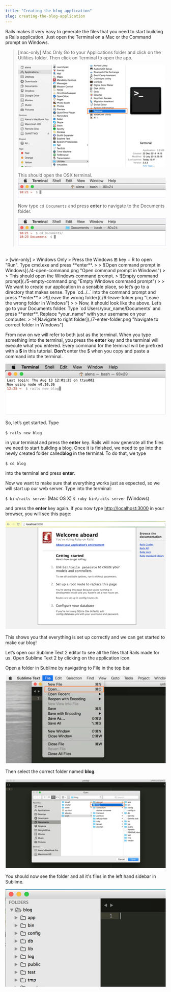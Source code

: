 ```yaml
---
title: "Creating the blog application"
slug: creating-the-blog-application
---
```


Rails makes it very easy to generate the files that you need to start building a Rails application. Just open the Terminal on a Mac or the Command prompt on Windows.

> [mac-only]
> Mac Only
> Go to your Applications folder and click on the Utilities folder. Then click on Terminal to open the app.
>
> ![Open terminal in Mac OSX](./1-open-terminal.png "Open terminal in Mac OSX")
>
> This should open the OSX terminal.
> ![Empty OSX terminal](./2-empty-terminal.png "Empty terminal in Mac OSX")
>
> Now type ​`cd Documents` ​and press ​**enter** to navigate to the Documents folder.
>
>![Navigate to right folder](./3-enter-folder.png "Navigate to correct folder in Mac OSX")
<br/>
> [win-only]
> Windows Only
> Press the Windows ⊞​ ​key + R to open "Run". Type cmd.exe and press **enter**.
>
> ![Open command prompt in Windows](./4-open-command.png "Open command prompt in Windows")
>
> This should open the Windows command prompt.
> ![Empty command prompt](./5-empty-command.png "Empty Windows command prompt")
>
> We want to create our application in a sensible place, so let’s go to a directory that makes sense. Type ​`cd../..​` into the command prompt and press **enter**.​
>
>![Leave the wrong folder](./6-leave-folder.png "Leave the wrong folder in Windows")
>
> Now, it should look like the above. Let’s go to your D​ocuments​ folder. Type ​`cd Users/your_name/Documents​` and press **enter**. ​Replace *your_name*​ with your username on your computer.
>
>![Navigate to right folder](./7-enter-folder.png "Navigate to correct folder in Windows")

From now on we will refer to both just as the ​terminal​. When you type something into the terminal, you press the **enter** ​key and the terminal will execute what you entered. Every command for the terminal will be prefixed with a​ **$** ​in this tutorial. **D​on’t** e​nter the $ when you copy and paste a command into the terminal.

![Creating Rails app](./8-creating-app.png "Creating Rails app")

So, let’s get started. Type

`$ ​rails new blog`

in your terminal and press the **enter** key. Rails will now generate all the files we need to start building a blog. Once it is finished, we need to go into the newly created folder called​ **blog** in the terminal. To do that, we type

`$ ​cd blog`

into the terminal and press **enter**.

Now we want to make sure that everything works just as expected, so we will start up our web server. Type into the terminal:

`$ ​bin/rails server` ​(Mac OS X) 
`$ ​ruby bin\rails server` ​(Windows) 

and press the **enter** key again. If you now type [http://localhost:3000](http://localhost:3000) in your browser, you will see this page:

![Running empty rails app](./9-running-empty.png "Running empty rails app")

This shows you that everything is set up correctly and we can get started to make our blog!

Let’s open our Sublime Text 2 editor to see all the files that Rails made for us. Open Sublime Text 2 by clicking on the application icon.

Open a folder in Sublime by navigating to File in the top bar. 

![Open folder in Sublime](./10-open-sublime-folder.png "Open folder in Sublime")

Then select the correct folder named **blog**.

![Choose blog folder](./11-picking-folder.png "Choose blog folder")

You should now see the folder and all it's files in the left hand sidebar in Sublime.

![All blog files in Sublime](./12-blog-in-sublime.png "All blog files in Sublime")

